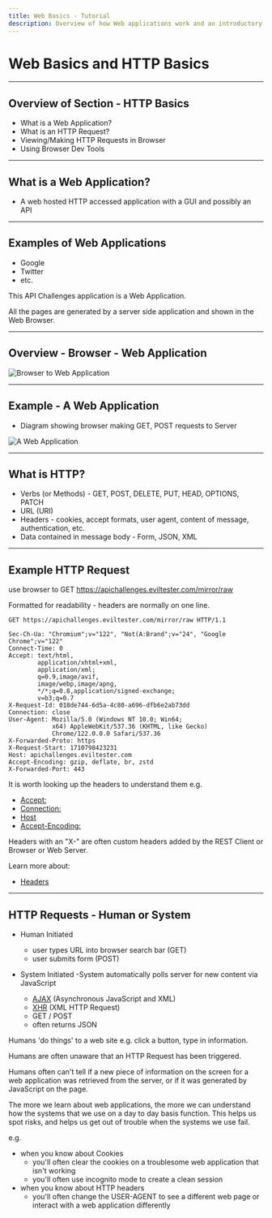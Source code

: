 ```yaml
---
title: Web Basics - Tutorial
description: Overview of how Web applications work and an introductory HTTP tutorial.
---
```


# Web Basics and HTTP Basics

---

## Overview of Section - HTTP Basics

- What is a Web Application?
- What is an HTTP Request?
- Viewing/Making HTTP Requests in Browser
- Using Browser Dev Tools


---

## What is a Web Application?

- A web hosted HTTP accessed application with a GUI and possibly an API

---

## Examples of Web Applications

- Google
- Twitter
- etc.

This API Challenges application is a Web Application.

All the pages are generated by a server side application and shown in the Web Browser.

---

## Overview - Browser - Web Application

![Browser to Web Application](/images/tutorials/basicwebapp_orig.png)

---

## Example - A Web Application

- Diagram showing browser making GET, POST requests to Server

![A Web Application](/images/tutorials/googlesearch_orig.png)

---

## What is HTTP?

- Verbs (or Methods) - GET, POST, DELETE, PUT, HEAD, OPTIONS, PATCH
- URL (URI)
- Headers - cookies, accept formats, user agent, content of message, authentication, etc.
- Data contained in message body - Form, JSON, XML

---

## Example HTTP Request

use browser to GET https://apichallenges.eviltester.com/mirror/raw

Formatted for readability - headers are normally on one line.

~~~~~~~~
GET https://apichallenges.eviltester.com/mirror/raw HTTP/1.1

Sec-Ch-Ua: "Chromium";v="122", "Not(A:Brand";v="24", "Google Chrome";v="122"
Connect-Time: 0
Accept: text/html,
        application/xhtml+xml,
        application/xml;
        q=0.9,image/avif,
        image/webp,image/apng,
        */*;q=0.8,application/signed-exchange;
        v=b3;q=0.7
X-Request-Id: 018de744-6d5a-4c80-a696-dfb6e2ab73dd
Connection: close
User-Agent: Mozilla/5.0 (Windows NT 10.0; Win64;
            x64) AppleWebKit/537.36 (KHTML, like Gecko)
            Chrome/122.0.0.0 Safari/537.36
X-Forwarded-Proto: https
X-Request-Start: 1710798423231
Host: apichallenges.eviltester.com
Accept-Encoding: gzip, deflate, br, zstd
X-Forwarded-Port: 443
~~~~~~~~

It is worth looking up the headers to understand them e.g.

- [Accept:](https://developer.mozilla.org/en-US/docs/Web/HTTP/Headers/Accept)
- [Connection:](https://developer.mozilla.org/en-US/docs/Web/HTTP/Headers/Connection)
- [Host](https://developer.mozilla.org/en-US/docs/Web/HTTP/Headers/Host)
- [Accept-Encoding:](https://developer.mozilla.org/en-US/docs/Web/HTTP/Headers/Accept-Encoding)

Headers with an "X-" are often custom headers added by the REST Client or Browser or Web Server.

Learn more about:

- [Headers](https://developer.mozilla.org/en-US/docs/Web/HTTP/Headers)

---

## HTTP Requests - Human or System

- Human Initiated
    - user types URL into browser search bar (GET)
    - user submits form (POST)

- System Initiated
  -System automatically polls server for new content via JavaScript
  - [AJAX](https://en.wikipedia.org/wiki/Ajax_(programming)) (Asynchronous JavaScript and XML)
  -  [XHR](https://en.wikipedia.org/wiki/XMLHttpRequest) (XML HTTP Request)
  - GET / POST
  - often returns JSON

Humans 'do things' to a web site e.g. click a button, type in information.

Humans are often unaware that an HTTP Request has been triggered.

Humans often can't tell if a new piece of information on the screen for a web application was retrieved from the server, or if it was generated by JavaScript on the page.

The more we learn about web applications, the more we can understand how the systems that we use on a day to day basis function. This helps us spot risks, and helps us get out of trouble when the systems we use fail.

e.g.

- when you know about Cookies
  - you'll often clear the cookies on a troublesome web application that isn't working
  - you'll often use incognito mode to create a clean session
- when you know about HTTP headers
  - you'll often change the USER-AGENT to see a different web page or interact with a web application differently


